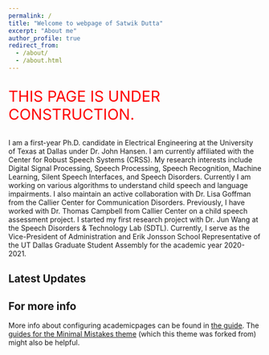 ```yaml
---
permalink: /
title: "Welcome to webpage of Satwik Dutta"
excerpt: "About me"
author_profile: true
redirect_from: 
  - /about/
  - /about.html
---
```


<p style="color:red;font-size:30px">THIS PAGE IS UNDER CONSTRUCTION.</p>

I am a first-year Ph.D. candidate in Electrical Engineering at the University of Texas at Dallas under Dr. John Hansen. I am currently affiliated with the Center for Robust Speech Systems (CRSS). My research interests include Digital Signal Processing, Speech Processing, Speech Recognition, Machine Learning, Silent Speech Interfaces, and Speech Disorders. Currently I am working on various algorithms to understand child speech and language impairments. I also maintain an active collaboration with Dr. Lisa Goffman from the Callier Center for Communication Disorders. Previously, I have worked with Dr. Thomas Campbell from Callier Center on a child speech assessment project.  I started my first research project with Dr. Jun Wang at the Speech Disorders & Technology Lab (SDTL). Currently, I serve as the Vice-President of Administration and Erik Jonsson School Representative of the UT Dallas Graduate Student Assembly for the academic year 2020-2021.

Latest Updates
------


For more info
------
More info about configuring academicpages can be found in [the guide](https://academicpages.github.io/markdown/). The [guides for the Minimal Mistakes theme](https://mmistakes.github.io/minimal-mistakes/docs/configuration/) (which this theme was forked from) might also be helpful.
